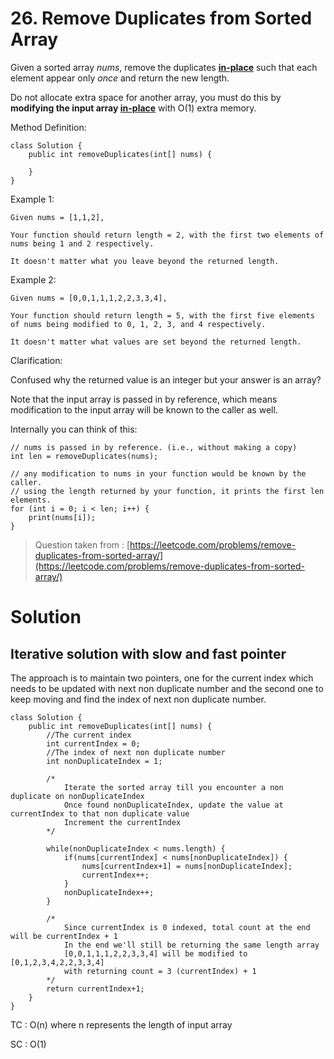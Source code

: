 # 26. Remove Duplicates from Sorted Array


Given a sorted array  _nums_, remove the duplicates  [**in-place**](https://en.wikipedia.org/wiki/In-place_algorithm)  such that each element appear only  _once_  and return the new length.

Do not allocate extra space for another array, you must do this by  **modifying the input array  [in-place](https://en.wikipedia.org/wiki/In-place_algorithm)**  with O(1) extra memory.

Method Definition:

    class Solution {
        public int removeDuplicates(int[] nums) {
            
        }
    }

Example 1:

    Given nums = [1,1,2],
    
    Your function should return length = 2, with the first two elements of nums being 1 and 2 respectively.
    
    It doesn't matter what you leave beyond the returned length.

Example 2:

    Given nums = [0,0,1,1,1,2,2,3,3,4],
    
    Your function should return length = 5, with the first five elements of nums being modified to 0, 1, 2, 3, and 4 respectively.
    
    It doesn't matter what values are set beyond the returned length.

Clarification:

Confused why the returned value is an integer but your answer is an array?

Note that the input array is passed in by reference, which means modification to the input array will be known to the caller as well.

Internally you can think of this:

    // nums is passed in by reference. (i.e., without making a copy)
    int len = removeDuplicates(nums);
    
    // any modification to nums in your function would be known by the caller.
    // using the length returned by your function, it prints the first len elements.
    for (int i = 0; i < len; i++) {
        print(nums[i]);
    }

> Question taken from :
> [https://leetcode.com/problems/remove-duplicates-from-sorted-array/](https://leetcode.com/problems/remove-duplicates-from-sorted-array/)

# Solution
## Iterative solution with slow and fast pointer
The approach is to maintain two pointers, one for the current index which needs to be updated with next non duplicate number and the second one to keep moving and find the index of next non duplicate number.
```
class Solution {
    public int removeDuplicates(int[] nums) {
        //The current index
        int currentIndex = 0;
        //The index of next non duplicate number
        int nonDuplicateIndex = 1;
		
        /*
            Iterate the sorted array till you encounter a non duplicate on nonDuplicateIndex
            Once found nonDuplicateIndex, update the value at currentIndex to that non duplicate value
            Increment the currentIndex
        */
        
        while(nonDuplicateIndex < nums.length) {
            if(nums[currentIndex] < nums[nonDuplicateIndex]) {
                nums[currentIndex+1] = nums[nonDuplicateIndex];
                currentIndex++;
            }
            nonDuplicateIndex++;
        }
		
        /*
            Since currentIndex is 0 indexed, total count at the end will be currentIndex + 1
            In the end we'll still be returning the same length array
            [0,0,1,1,1,2,2,3,3,4] will be modified to [0,1,2,3,4,2,2,3,3,4]
            with returning count = 3 (currentIndex) + 1
        */
        return currentIndex+1;
    }
}
```

TC : O(n) where n represents the length of input array

SC : O(1)
